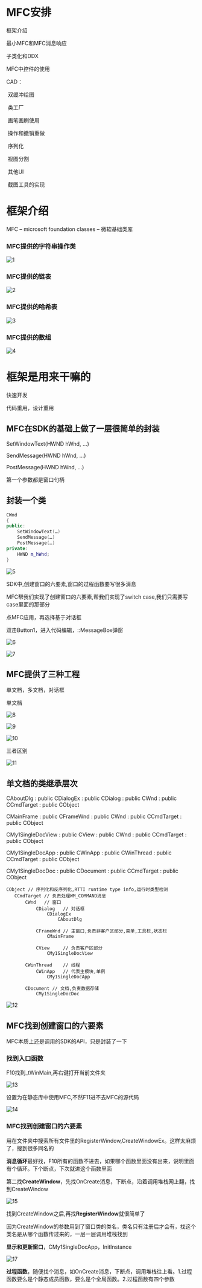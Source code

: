 # MFC安排

框架介绍

最小MFC和MFC消息响应

子类化和DDX

MFC中控件的使用

CAD：

​	双缓冲绘图

​	类工厂

​	画笔画刷使用

​	操作和撤销重做

​	序列化

​	视图分割

​	其他UI

​	截图工具的实现

# 框架介绍

MFC – microsoft foundation classes – 微软基础类库

### MFC提供的字符串操作类

![1](https://alist.hmbb313.top/d/Baidunetdisk/Images/Cracker/40/405MFC/1/1.png)

### MFC提供的链表

![2](https://alist.hmbb313.top/d/Baidunetdisk/Images/Cracker/40/405MFC/1/2.png)

### MFC提供的哈希表

![3](https://alist.hmbb313.top/d/Baidunetdisk/Images/Cracker/40/405MFC/1/3.png)

### MFC提供的数组

![4](https://alist.hmbb313.top/d/Baidunetdisk/Images/Cracker/40/405MFC/1/4.png)

# 框架是用来干嘛的

快速开发

代码重用，设计重用

## MFC在SDK的基础上做了一层很简单的封装

SetWindowText(HWND hWnd, …)

SendMessage(HWND hWnd, …)

PostMessage(HWND hWnd, …)

第一个参数都是窗口句柄

## 封装一个类

```cpp
CWnd
{
public:
	SetWindowText(…)
	SendMessage(…)
	PostMessage(…)
private:
	HWND m_hWnd;
}
```

![5](https://alist.hmbb313.top/d/Baidunetdisk/Images/Cracker/40/405MFC/1/5.png)

SDK中,创建窗口的六要素,窗口的过程函数要写很多消息

MFC帮我们实现了创建窗口的六要素,帮我们实现了switch case,我们只需要写case里面的那部分



点MFC应用，再选择基于对话框

双击Button1，进入代码编辑，::MessageBox弹窗

![6](https://alist.hmbb313.top/d/Baidunetdisk/Images/Cracker/40/405MFC/1/6.png)

![7](https://alist.hmbb313.top/d/Baidunetdisk/Images/Cracker/40/405MFC/1/7.png)

## MFC提供了三种工程

单文档，多文档，对话框

单文档

![8](https://alist.hmbb313.top/d/Baidunetdisk/Images/Cracker/40/405MFC/1/8.png)

![9](https://alist.hmbb313.top/d/Baidunetdisk/Images/Cracker/40/405MFC/1/9.png)

![10](https://alist.hmbb313.top/d/Baidunetdisk/Images/Cracker/40/405MFC/1/10.png)

三者区别

![11](https://alist.hmbb313.top/d/Baidunetdisk/Images/Cracker/40/405MFC/1/11.png)

## 单文档的类继承层次

CAboutDlg : public CDialogEx : public CDialog : public CWnd : public CCmdTarget : public CObject

CMainFrame : public CFrameWnd 		   : public CWnd : public CCmdTarget : public CObject

CMy1SingleDocView : public CView		  : public CWnd : public CCmdTarget : public CObject

CMy1SingleDocApp : public CWinApp : public CWinThread    : public CCmdTarget : public CObject

CMy1SingleDocDoc : public CDocument 				 : public CCmdTarget : public CObject

```
CObject // 序列化和反序列化,RTTI runtime type info,运行时类型检测 
​	CCmdTarget // 负责处理WM_COMMAND消息
​		CWnd   // 窗口
​			CDialog   // 对话框 
​				CDialogEx 
​					CAboutDlg 

​			CFrameWnd // 主窗口,负责非客户区部分,菜单,工具栏,状态栏
​				CMainFrame 

​			CView     // 负责客户区部分
​				CMy1SingleDocView 

​		CWinThread 	  // 线程
​			CWinApp   // 代表主模块,单例
​				CMy1SingleDocApp 

​		CDocument // 文档,负责数据存储
​			CMy1SingleDocDoc 
```

![12](https://alist.hmbb313.top/d/Baidunetdisk/Images/Cracker/40/405MFC/1/12.png)

## MFC找到创建窗口的六要素

MFC本质上还是调用的SDK的API，只是封装了一下

### 找到入口函数

F10找到_tWinMain,再右键打开当前文件夹

![13](https://alist.hmbb313.top/d/Baidunetdisk/Images/Cracker/40/405MFC/1/13.png)

设置为在静态库中使用MFC,不然F11进不去MFC的源代码

![14](https://alist.hmbb313.top/d/Baidunetdisk/Images/Cracker/40/405MFC/1/14.png)

### MFC找到创建窗口的六要素

用在文件夹中搜索所有文件里的RegisterWindow,CreateWindowEx。这样太麻烦了，搜到很多同名的

**消息循环**最好找，F10所有的函数不进去，如果哪个函数里面没有出来，说明里面有个循环。下个断点，下次就进这个函数里面

第二找**CreateWindow**，先找OnCreate消息，下断点，沿着调用堆栈网上翻，找到CreateWindow

![15](https://alist.hmbb313.top/d/Baidunetdisk/Images/Cracker/40/405MFC/1/15.png)

找到CreateWindow之后,再找**RegisterWindow**就很简单了

因为CreateWindow的参数用到了窗口类的类名，类名只有注册后才会有，找这个类名是从哪个函数传过来的，一层一层调用堆栈找到

**显示和更新窗口**，CMy1SingleDocApp，InitInstance

![17](https://alist.hmbb313.top/d/Baidunetdisk/Images/Cracker/40/405MFC/1/17.png)

**过程函数**，随便找个消息，如OnCreate消息，下断点，调用堆栈往上看。1.过程函数要么是个静态成员函数，要么是个全局函数。2.过程函数有四个参数
